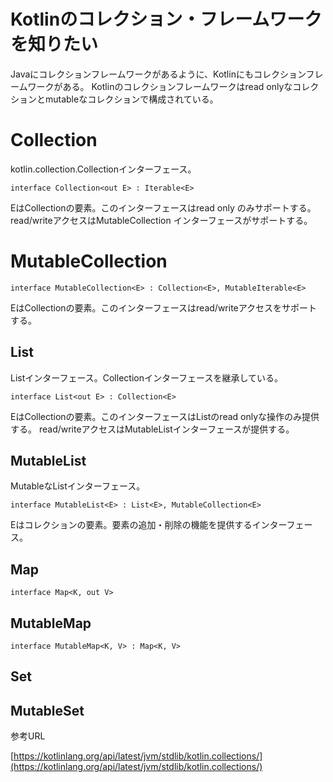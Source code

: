 # Kotlinのコレクション・フレームワークを知りたい


Javaにコレクションフレームワークがあるように、Kotlinにもコレクションフレームワークがある。
Kotlinのコレクションフレームワークはread onlyなコレクションとmutableなコレクションで構成されている。


# Collection

kotlin.collection.Collectionインターフェース。

    interface Collection<out E> : Iterable<E>

EはCollectionの要素。このインターフェースはread only のみサポートする。 read/writeアクセスはMutableCollection インターフェースがサポートする。


# MutableCollection

    interface MutableCollection<E> : Collection<E>, MutableIterable<E>

EはCollectionの要素。このインターフェースはread/writeアクセスをサポートする。

## List

Listインターフェース。Collectionインターフェースを継承している。

    interface List<out E> : Collection<E>
    
EはCollectionの要素。このインターフェースはListのread onlyな操作のみ提供する。
read/writeアクセスはMutableListインターフェースが提供する。

## MutableList

MutableなListインターフェース。

    interface MutableList<E> : List<E>, MutableCollection<E>

Eはコレクションの要素。要素の追加・削除の機能を提供するインターフェース。


## Map

    interface Map<K, out V>

## MutableMap

    interface MutableMap<K, V> : Map<K, V>


## Set



## MutableSet


参考URL

[https://kotlinlang.org/api/latest/jvm/stdlib/kotlin.collections/](https://kotlinlang.org/api/latest/jvm/stdlib/kotlin.collections/)
